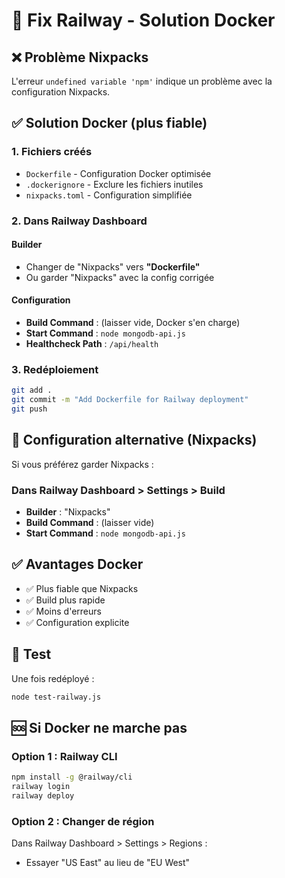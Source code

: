 # 🐳 Fix Railway - Solution Docker

## ❌ Problème Nixpacks
L'erreur `undefined variable 'npm'` indique un problème avec la configuration Nixpacks.

## ✅ Solution Docker (plus fiable)

### 1. Fichiers créés
- `Dockerfile` - Configuration Docker optimisée
- `.dockerignore` - Exclure les fichiers inutiles
- `nixpacks.toml` - Configuration simplifiée

### 2. Dans Railway Dashboard

#### Builder
- Changer de "Nixpacks" vers **"Dockerfile"**
- Ou garder "Nixpacks" avec la config corrigée

#### Configuration
- **Build Command** : (laisser vide, Docker s'en charge)
- **Start Command** : `node mongodb-api.js`
- **Healthcheck Path** : `/api/health`

### 3. Redéploiement

```bash
git add .
git commit -m "Add Dockerfile for Railway deployment"
git push
```

## 🔧 Configuration alternative (Nixpacks)

Si vous préférez garder Nixpacks :

### Dans Railway Dashboard > Settings > Build
- **Builder** : "Nixpacks"
- **Build Command** : (laisser vide)
- **Start Command** : `node mongodb-api.js`

## ✅ Avantages Docker

- ✅ Plus fiable que Nixpacks
- ✅ Build plus rapide
- ✅ Moins d'erreurs
- ✅ Configuration explicite

## 🚀 Test

Une fois redéployé :
```bash
node test-railway.js
```

## 🆘 Si Docker ne marche pas

### Option 1 : Railway CLI
```bash
npm install -g @railway/cli
railway login
railway deploy
```

### Option 2 : Changer de région
Dans Railway Dashboard > Settings > Regions :
- Essayer "US East" au lieu de "EU West"
